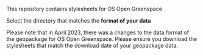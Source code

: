This repository contains stylesheets for OS Open Greenspace

Select the directory that matches the **format of your data**

Please note that in April 2023, there was a changes to the data format of the geopackage for OS Open Greenspace. Please ensure you download the stylesheets that match the download date of your geopackage data.
